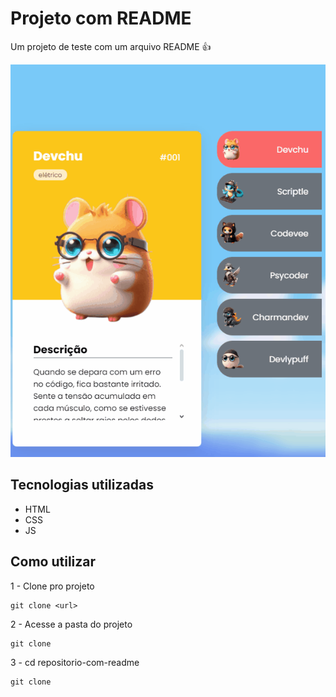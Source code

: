 # Projeto com README
Um projeto de teste com um arquivo README 👍

<img src="Pokedevs.gif" alt="gif dos Pokedev">

## Tecnologias utilizadas
- HTML
- CSS
- JS

## Como utilizar 

1 - Clone pro projeto
```
git clone <url>
```

2 - Acesse a pasta do projeto
```
git clone
```
3 - cd repositorio-com-readme
```
git clone